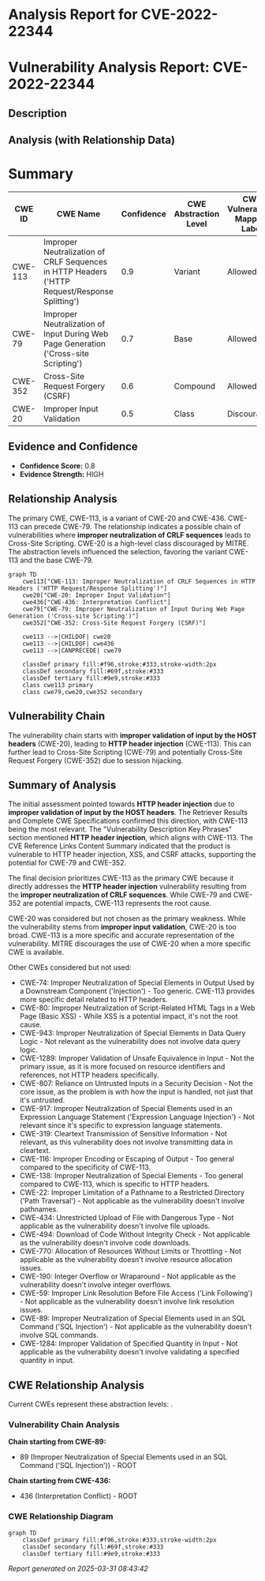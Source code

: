 # Analysis Report for CVE-2022-22344

# Vulnerability Analysis Report: CVE-2022-22344

## Description



## Analysis (with Relationship Data)

# Summary
| CWE ID | CWE Name | Confidence | CWE Abstraction Level | CWE Vulnerability Mapping Label | CWE-Vulnerability Mapping Notes |
|---|---|---|---|---|---|
| CWE-113 | Improper Neutralization of CRLF Sequences in HTTP Headers ('HTTP Request/Response Splitting') | 0.9 | Variant | Allowed | Primary CWE |
| CWE-79 | Improper Neutralization of Input During Web Page Generation ('Cross-site Scripting') | 0.7 | Base | Allowed | Secondary Candidate |
| CWE-352 | Cross-Site Request Forgery (CSRF) | 0.6 | Compound | Allowed | Secondary Candidate |
| CWE-20 | Improper Input Validation | 0.5 | Class | Discouraged | Secondary Candidate |

## Evidence and Confidence

*   **Confidence Score:** 0.8
*   **Evidence Strength:** HIGH

## Relationship Analysis
The primary CWE, CWE-113, is a variant of CWE-20 and CWE-436. CWE-113 can precede CWE-79. The relationship indicates a possible chain of vulnerabilities where **improper neutralization of CRLF sequences** leads to Cross-Site Scripting. CWE-20 is a high-level class discouraged by MITRE. The abstraction levels influenced the selection, favoring the variant CWE-113 and the base CWE-79.

```mermaid
graph TD
    cwe113["CWE-113: Improper Neutralization of CRLF Sequences in HTTP Headers ('HTTP Request/Response Splitting')"]
    cwe20["CWE-20: Improper Input Validation"]
    cwe436["CWE-436: Interpretation Conflict"]
    cwe79["CWE-79: Improper Neutralization of Input During Web Page Generation ('Cross-site Scripting')"]
    cwe352["CWE-352: Cross-Site Request Forgery (CSRF)"]

    cwe113 -->|CHILDOF| cwe20
    cwe113 -->|CHILDOF| cwe436
    cwe113 -->|CANPRECEDE| cwe79
    
    classDef primary fill:#f96,stroke:#333,stroke-width:2px
    classDef secondary fill:#69f,stroke:#333
    classDef tertiary fill:#9e9,stroke:#333
    class cwe113 primary
    class cwe79,cwe20,cwe352 secondary
```

## Vulnerability Chain
The vulnerability chain starts with **improper validation of input by the HOST headers** (CWE-20), leading to **HTTP header injection** (CWE-113). This can further lead to Cross-Site Scripting (CWE-79) and potentially Cross-Site Request Forgery (CWE-352) due to session hijacking.

## Summary of Analysis
The initial assessment pointed towards **HTTP header injection** due to **improper validation of input by the HOST headers**. The Retriever Results and Complete CWE Specifications confirmed this direction, with CWE-113 being the most relevant. The "Vulnerability Description Key Phrases" section mentioned **HTTP header injection**, which aligns with CWE-113. The CVE Reference Links Content Summary indicated that the product is vulnerable to HTTP header injection, XSS, and CSRF attacks, supporting the potential for CWE-79 and CWE-352.

The final decision prioritizes CWE-113 as the primary CWE because it directly addresses the **HTTP header injection** vulnerability resulting from the **improper neutralization of CRLF sequences**. While CWE-79 and CWE-352 are potential impacts, CWE-113 represents the root cause.

CWE-20 was considered but not chosen as the primary weakness. While the vulnerability stems from **improper input validation**, CWE-20 is too broad. CWE-113 is a more specific and accurate representation of the vulnerability. MITRE discourages the use of CWE-20 when a more specific CWE is available.

Other CWEs considered but not used:

*   CWE-74: Improper Neutralization of Special Elements in Output Used by a Downstream Component ('Injection') - Too generic. CWE-113 provides more specific detail related to HTTP headers.
*   CWE-80: Improper Neutralization of Script-Related HTML Tags in a Web Page (Basic XSS) - While XSS is a potential impact, it's not the root cause.
*   CWE-943: Improper Neutralization of Special Elements in Data Query Logic - Not relevant as the vulnerability does not involve data query logic.
*   CWE-1289: Improper Validation of Unsafe Equivalence in Input - Not the primary issue, as it is more focused on resource identifiers and references, not HTTP headers specifically.
*   CWE-807: Reliance on Untrusted Inputs in a Security Decision - Not the core issue, as the problem is with how the input is handled, not just that it's untrusted.
*   CWE-917: Improper Neutralization of Special Elements used in an Expression Language Statement ('Expression Language Injection') - Not relevant since it's specific to expression language statements.
*   CWE-319: Cleartext Transmission of Sensitive Information - Not relevant, as this vulnerability does not involve transmitting data in cleartext.
*   CWE-116: Improper Encoding or Escaping of Output - Too general compared to the specificity of CWE-113.
*   CWE-138: Improper Neutralization of Special Elements - Too general compared to CWE-113, which is specific to HTTP headers.
*   CWE-22: Improper Limitation of a Pathname to a Restricted Directory ('Path Traversal') - Not applicable as the vulnerability doesn't involve pathnames.
*   CWE-434: Unrestricted Upload of File with Dangerous Type - Not applicable as the vulnerability doesn't involve file uploads.
*   CWE-494: Download of Code Without Integrity Check - Not applicable as the vulnerability doesn't involve code downloads.
*   CWE-770: Allocation of Resources Without Limits or Throttling - Not applicable as the vulnerability doesn't involve resource allocation issues.
*   CWE-190: Integer Overflow or Wraparound - Not applicable as the vulnerability doesn't involve integer overflows.
*   CWE-59: Improper Link Resolution Before File Access ('Link Following') - Not applicable as the vulnerability doesn't involve link resolution issues.
*   CWE-89: Improper Neutralization of Special Elements used in an SQL Command ('SQL Injection') - Not applicable as the vulnerability doesn't involve SQL commands.
*   CWE-1284: Improper Validation of Specified Quantity in Input - Not applicable as the vulnerability doesn't involve validating a specified quantity in input.


## CWE Relationship Analysis

Current CWEs represent these abstraction levels: .


### Vulnerability Chain Analysis

**Chain starting from CWE-89:**
- 89 (Improper Neutralization of Special Elements used in an SQL Command ('SQL Injection')) - ROOT


**Chain starting from CWE-436:**
- 436 (Interpretation Conflict) - ROOT



### CWE Relationship Diagram

```mermaid
graph TD
    classDef primary fill:#f96,stroke:#333,stroke-width:2px
    classDef secondary fill:#69f,stroke:#333
    classDef tertiary fill:#9e9,stroke:#333
```



*Report generated on 2025-03-31 08:43:42*
